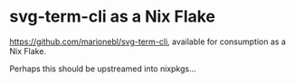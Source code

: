 # svg-term-cli as a Nix Flake

<https://github.com/marionebl/svg-term-cli>, available for consumption as a Nix Flake.

Perhaps this should be upstreamed into nixpkgs...
